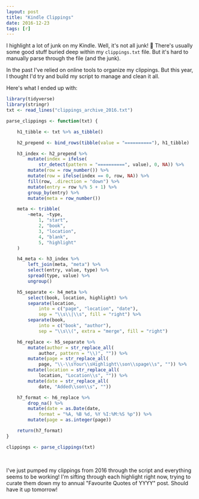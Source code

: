 ```yaml
---
layout: post
title: "Kindle Clippings"
date: 2016-12-23
tags: [r]
---
```


I highlight a lot of junk on my Kindle. Well, it's not all junk! 💩 There's usually some good stuff buried deep within my `clippings.txt` file. But it's hard to manually parse through the file (and the junk).

In the past I've relied on online tools to organize my clippings. But this year, I thought I'd try and build my script to manage and clean it all.

Here's what I ended up with:

``` r
library(tidyverse)
library(stringr)
txt <- read_lines("clippings_archive_2016.txt")

parse_clippings <- function(txt) {

    h1_tibble <- txt %>% as_tibble()

    h2_prepend <- bind_rows(tibble(value = "=========="), h1_tibble)

    h3_index <- h2_prepend %>%
        mutate(index = ifelse(
            str_detect(pattern = "==========", value), 0, NA)) %>%
        mutate(row = row_number()) %>%
        mutate(row = ifelse(index == 0, row, NA)) %>%
        fill(row, .direction = "down") %>%
        mutate(entry = row %/% 5 + 1) %>%
        group_by(entry) %>%
        mutate(meta = row_number())

    meta <- tribble(
        ~meta, ~type,
            1, "start",
            2, "book",
            3, "location",
            4, "blank",
            5, "highlight"
    )

    h4_meta <- h3_index %>%
        left_join(meta, "meta") %>%
        select(entry, value, type) %>%
        spread(type, value) %>%
        ungroup()

    h5_separate <- h4_meta %>%
        select(book, location, highlight) %>%
        separate(location,
            into = c("page", "location", "date"),
            sep = "\\s\\|\\s", fill = "right") %>%
        separate(book,
            into = c("book", "author"),
            sep = "\\s\\(", extra = "merge", fill = "right")

    h6_replace <- h5_separate %>%
        mutate(author = str_replace_all(
            author, pattern = "\\)", "")) %>%
        mutate(page = str_replace_all(
            page, "\\-\\sYour\\sHighlight\\son\\spage\\s", "")) %>%
        mutate(location = str_replace_all(
            location, "Location\\s", "")) %>%
        mutate(date = str_replace_all(
            date, "Added\\son\\s", ""))

    h7_format <- h6_replace %>%
        drop_na() %>%
        mutate(date = as.Date(date,
            format = "%A, %B %d, %Y %I:%M:%S %p")) %>%
        mutate(page = as.integer(page))

    return(h7_format)
}

clippings <- parse_clippings(txt)
```

<br />

I've just pumped my clippings from 2016 through the script and everything seems to be working! I'm sifting through each highlight right now, trying to curate them down my to annual "Favourite Quotes of YYYY" post. Should have it up tomorrow!
